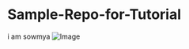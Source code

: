 # Sample-Repo-for-Tutorial
i am sowmya
![Image](https://github.com/pabbathisowmya/Sample-Repo-for-Tutorial?branch=master&filepath=images%2Fwheel.jpg)